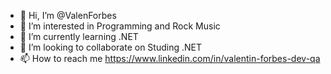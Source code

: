 - 👋 Hi, I’m @ValenForbes
- 👀 I’m interested in Programming and Rock Music
- 🌱 I’m currently learning .NET
- 💞️ I’m looking to collaborate on Studing .NET
- 📫 How to reach me https://www.linkedin.com/in/valentin-forbes-dev-qa

<!---
ValenForbes/ValenForbes is a ✨ special ✨ repository because its `README.md` (this file) appears on your GitHub profile.
You can click the Preview link to take a look at your changes.
--->
